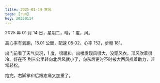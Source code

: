```yaml
---
title: 2025-01-14 寒风
tags: [run]
key: 20250114
---
```


2025 年 01 月 14 日，星期二，晴，1 度，风。

高心率有氧跑，15.01 公里，配速 05:02，心率 152，步频 181。

<!--more-->

出门前看了天气实况，1 度，很暖和。出楼发现风很大，没穿风衣，顶风吹着很冷。好在不
到三公里转向北后风就小了，向东后更时不时被大西风推着助力，非常轻松。

跑完，右脚掌和后跟疼痛又加重了。

<div class="strava-embed-placeholder" data-embed-type="activity" data-embed-id="13348439729" data-style="standard" data-from-embed="false"></div><script src="https://strava-embeds.com/embed.js"></script>
